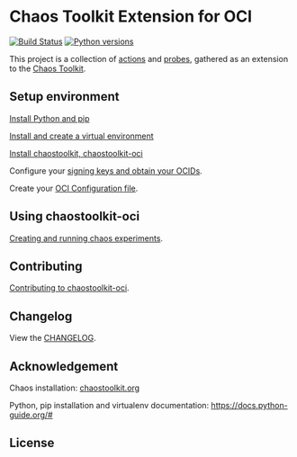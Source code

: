 # Chaos Toolkit Extension for OCI

[![Build Status](https://travis-ci.org/chaostoolkit-incubator/chaostoolkit-oci.svg?branch=master)](https://travis-ci.org/chaostoolkit-incubator/chaostoolkit-oci)
[![Python versions](https://img.shields.io/pypi/pyversions/chaostoolkit-oci.svg)](https://www.python.org/)

This project is a collection of [actions][] and [probes][], gathered as an
extension to the [Chaos Toolkit][chaostoolkit].

[actions]: http://chaostoolkit.org/reference/api/experiment/#action
[changelog]: ./CHANGELOG.md
[chaostoolkit]: http://chaostoolkit.org
[contributing]: ./docs/dev/contribute.md
[experiments]: ./docs/use/experiments.md
[install chaostoolkit-oci]: ./docs/setup/chaostoolkit.md
[keys and ocids]: https://docs.cloud.oracle.com/iaas/Content/API/Concepts/apisigningkey.htm
[oci]: ./docs/setup/oci.md
[oci config]: https://docs.cloud.oracle.com/en-us/iaas/Content/API/Concepts/sdkconfig.htm
[probes]: http://chaostoolkit.org/reference/api/experiment/#probe
[python]: ./docs/setup/python.md
[virtualenv]: ./docs/setup/venv.md

## Setup environment

[Install Python and pip][python]

[Install and create a virtual environment][virtualenv]

[Install chaostoolkit, chaostoolkit-oci][install chaostoolkit-oci]

Configure your [signing keys and obtain your OCIDs][keys and ocids].

Create your [OCI Configuration file][oci config].

## Using chaostoolkit-oci
[Creating and running chaos experiments][experiments].

## Contributing

[Contributing to chaostoolkit-oci][contributing].

## Changelog

View the [CHANGELOG][changelog].

## Acknowledgement

Chaos installation: [chaostoolkit.org][chaostoolkit]

Python, pip installation and virtualenv documentation: https://docs.python-guide.org/#

## License